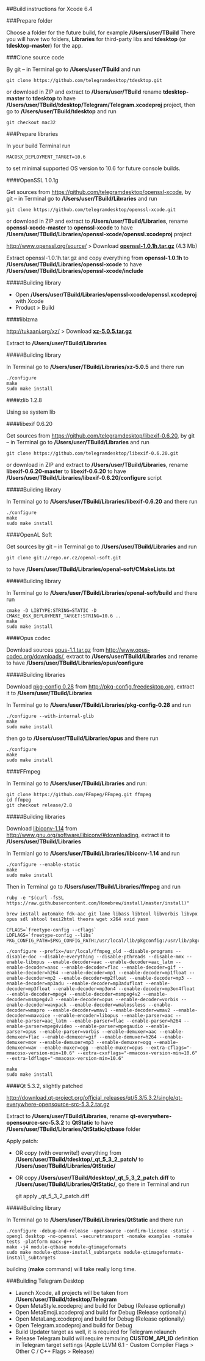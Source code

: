 ##Build instructions for Xcode 6.4

###Prepare folder

Choose a folder for the future build, for example **/Users/user/TBuild** There you will have two folders, **Libraries** for third-party libs and **tdesktop** (or **tdesktop-master**) for the app.

###Clone source code

By git – in Terminal go to **/Users/user/TBuild** and run

    git clone https://github.com/telegramdesktop/tdesktop.git

or download in ZIP and extract to **/Users/user/TBuild** rename **tdesktop-master** to **tdesktop** to have **/Users/user/TBuild/tdesktop/Telegram/Telegram.xcodeproj** project, then go to **/Users/user/TBuild/tdesktop** and run

    git checkout mac32

###Prepare libraries

In your build Terminal run

    MACOSX_DEPLOYMENT_TARGET=10.6

to set minimal supported OS version to 10.6 for future console builds.

####OpenSSL 1.0.1g

Get sources from https://github.com/telegramdesktop/openssl-xcode, by git – in Terminal go to **/Users/user/TBuild/Libraries** and run

    git clone https://github.com/telegramdesktop/openssl-xcode.git

or download in ZIP and extract to **/Users/user/TBuild/Libraries**, rename **openssl-xcode-master** to **openssl-xcode** to have **/Users/user/TBuild/Libraries/openssl-xcode/openssl.xcodeproj** project

http://www.openssl.org/source/ > Download [**openssl-1.0.1h.tar.gz**](http://www.openssl.org/source/openssl-1.0.1h.tar.gz) (4.3 Mb)

Extract openssl-1.0.1h.tar.gz and copy everything from **openssl-1.0.1h** to **/Users/user/TBuild/Libraries/openssl-xcode** to have **/Users/user/TBuild/Libraries/openssl-xcode/include**

#####Building library

* Open **/Users/user/TBuild/Libraries/openssl-xcode/openssl.xcodeproj** with Xcode
* Product > Build

####liblzma

http://tukaani.org/xz/ > Download [**xz-5.0.5.tar.gz**](http://tukaani.org/xz/xz-5.0.5.tar.gz)

Extract to **/Users/user/TBuild/Libraries**

#####Building library

In Terminal go to **/Users/user/TBuild/Libraries/xz-5.0.5** and there run

    ./configure
    make
    sudo make install

####zlib 1.2.8

Using se system lib

####libexif 0.6.20

Get sources from https://github.com/telegramdesktop/libexif-0.6.20, by git – in Terminal go to **/Users/user/TBuild/Libraries** and run

    git clone https://github.com/telegramdesktop/libexif-0.6.20.git

or download in ZIP and extract to **/Users/user/TBuild/Libraries**, rename **libexif-0.6.20-master** to **libexif-0.6.20** to have **/Users/user/TBuild/Libraries/libexif-0.6.20/configure** script

#####Building library

In Terminal go to **/Users/user/TBuild/Libraries/libexif-0.6.20** and there run

    ./configure
    make
    sudo make install

####OpenAL Soft

Get sources by git – in Terminal go to **/Users/user/TBuild/Libraries** and run

    git clone git://repo.or.cz/openal-soft.git

to have **/Users/user/TBuild/Libraries/openal-soft/CMakeLists.txt**

#####Building library

In Terminal go to **/Users/user/TBuild/Libraries/openal-soft/build** and there run

    cmake -D LIBTYPE:STRING=STATIC -D CMAKE_OSX_DEPLOYMENT_TARGET:STRING=10.6 ..
    make
    sudo make install

####Opus codec

Download sources [opus-1.1.tar.gz](http://downloads.xiph.org/releases/opus/opus-1.1.tar.gz) from http://www.opus-codec.org/downloads/, extract to **/Users/user/TBuild/Libraries** and rename to have **/Users/user/TBuild/Libraries/opus/configure**

#####Building libraries

Download [pkg-config 0.28](http://pkgconfig.freedesktop.org/releases/pkg-config-0.28.tar.gz) from http://pkg-config.freedesktop.org, extract it to **/Users/user/TBuild/Libraries**

In Terminal go to **/Users/user/TBuild/Libraries/pkg-config-0.28** and run

    ./configure --with-internal-glib
    make
    sudo make install

then go to **/Users/user/TBuild/Libraries/opus** and there run

    ./configure
    make
    sudo make install

####FFmpeg

In Terminal go to **/Users/user/TBuild/Libraries** and run:

    git clone https://github.com/FFmpeg/FFmpeg.git ffmpeg
    cd ffmpeg
    git checkout release/2.8

#####Building libraries

Download [libiconv-1.14](http://ftp.gnu.org/pub/gnu/libiconv/libiconv-1.14.tar.gz) from http://www.gnu.org/software/libiconv/#downloading, extract it to **/Users/user/TBuild/Libraries**

In Termianl go to **/Users/user/TBuild/Libraries/libiconv-1.14** and run

    ./configure --enable-static
    make
    sudo make install

Then in Terminal go to **/Users/user/TBuild/Libraries/ffmpeg** and run

    ruby -e "$(curl -fsSL https://raw.githubusercontent.com/Homebrew/install/master/install)"

    brew install automake fdk-aac git lame libass libtool libvorbis libvpx opus sdl shtool texi2html theora wget x264 xvid yasm

    CFLAGS=`freetype-config --cflags`
    LDFLAGS=`freetype-config --libs`
    PKG_CONFIG_PATH=$PKG_CONFIG_PATH:/usr/local/lib/pkgconfig:/usr/lib/pkgconfig:/usr/X11/lib/pkgconfig

    ./configure --prefix=/usr/local/ffmpeg_old --disable-programs --disable-doc --disable-everything --disable-pthreads --disable-mmx --enable-libopus --enable-decoder=aac --enable-decoder=aac_latm --enable-decoder=aasc --enable-decoder=flac --enable-decoder=gif --enable-decoder=h264 --enable-decoder=mp1 --enable-decoder=mp1float --enable-decoder=mp2 --enable-decoder=mp2float --enable-decoder=mp3 --enable-decoder=mp3adu --enable-decoder=mp3adufloat --enable-decoder=mp3float --enable-decoder=mp3on4 --enable-decoder=mp3on4float --enable-decoder=mpeg4 --enable-decoder=msmpeg4v2 --enable-decoder=msmpeg4v3 --enable-decoder=opus --enable-decoder=vorbis --enable-decoder=wavpack --enable-decoder=wmalossless --enable-decoder=wmapro --enable-decoder=wmav1 --enable-decoder=wmav2 --enable-decoder=wmavoice --enable-encoder=libopus --enable-parser=aac --enable-parser=aac_latm --enable-parser=flac --enable-parser=h264 --enable-parser=mpeg4video --enable-parser=mpegaudio --enable-parser=opus --enable-parser=vorbis --enable-demuxer=aac --enable-demuxer=flac --enable-demuxer=gif --enable-demuxer=h264 --enable-demuxer=mov --enable-demuxer=mp3 --enable-demuxer=ogg --enable-demuxer=wav --enable-muxer=ogg --enable-muxer=opus --extra-cflags="-mmacosx-version-min=10.6" --extra-cxxflags="-mmacosx-version-min=10.6" --extra-ldflags="-mmacosx-version-min=10.6"

    make
    sudo make install

####Qt 5.3.2, slightly patched

http://download.qt-project.org/official_releases/qt/5.3/5.3.2/single/qt-everywhere-opensource-src-5.3.2.tar.gz

Extract to **/Users/user/TBuild/Libraries**, rename **qt-everywhere-opensource-src-5.3.2** to **QtStatic** to have **/Users/user/TBuild/Libraries/QtStatic/qtbase** folder

Apply patch:

* OR copy (with overwrite!) everything from **/Users/user/TBuild/tdesktop/\_qt\_5\_3\_2\_patch/** to **/Users/user/TBuild/Libraries/QtStatic/**
* OR copy **/Users/user/TBuild/tdesktop/\_qt\_5\_3\_2\_patch.diff** to **/Users/user/TBuild/Libraries/QtStatic/**, go there in Terminal and run

    git apply _qt_5_3_2_patch.diff

#####Building library

In Terminal go to **/Users/user/TBuild/Libraries/QtStatic** and there run

    ./configure -debug-and-release -opensource -confirm-license -static -opengl desktop -no-openssl -securetransport -nomake examples -nomake tests -platform macx-g++
    make -j4 module-qtbase module-qtimageformats
    sudo make module-qtbase-install_subtargets module-qtimageformats-install_subtargets

building (**make** command) will take really long time.

###Building Telegram Desktop

* Launch Xcode, all projects will be taken from **/Users/user/TBuild/tdesktop/Telegram**
* Open MetaStyle.xcodeproj and build for Debug (Release optionally)
* Open MetaEmoji.xcodeproj and build for Debug (Release optionally)
* Open MetaLang.xcodeproj and build for Debug (Release optionally)
* Open Telegram.xcodeproj and build for Debug
* Build Updater target as well, it is required for Telegram relaunch
* Release Telegram build will require removing **CUSTOM_API_ID** definition in Telegram target settings (Apple LLVM 6.1 - Custom Compiler Flags > Other C / C++ Flags > Release)
